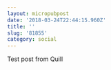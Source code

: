 ```yaml
---
layout: micropubpost
date: '2018-03-24T22:44:15.960Z'
title: ''
slug: '81855'
category: social
---
```

Test post from Quill
